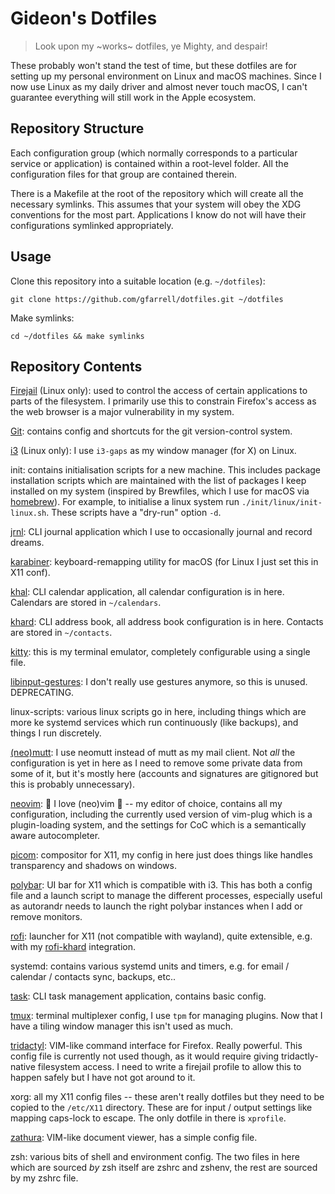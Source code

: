 # Gideon's Dotfiles

> Look upon my ~works~ dotfiles, ye Mighty, and despair!

These probably won't stand the test of time, but these dotfiles are for
setting up my personal environment on Linux and macOS machines. Since I
now use Linux as my daily driver and almost never touch macOS, I can't
guarantee everything will still work in the Apple ecosystem.

## Repository Structure

Each configuration group (which normally corresponds to a particular
service or application) is contained within a root-level folder. All the
configuration files for that group are contained therein.

There is a Makefile at the root of the repository which will create all
the necessary symlinks. This assumes that your system will obey the XDG
conventions for the most part. Applications I know do not will have
their configurations symlinked appropriately.

## Usage

Clone this repository into a suitable location (e.g. `~/dotfiles`):

    git clone https://github.com/gfarrell/dotfiles.git ~/dotfiles

Make symlinks:

    cd ~/dotfiles && make symlinks

## Repository Contents

[Firejail](https://firejail.wordpress.com/) (Linux only): used to
control the access of certain applications to parts of the filesystem. I
primarily use this to constrain Firefox's access as the web browser is a
major vulnerability in my system.

[Git](https://git-scm.com/): contains config and shortcuts for the git
version-control system.

[i3](i3wm.org/) (Linux only): I use `i3-gaps` as my window manager (for
X) on Linux.

init: contains initialisation scripts for a new machine. This includes
package installation scripts which are maintained with the list of
packages I keep installed on my system (inspired by Brewfiles, which
I use for macOS via [homebrew](https://brew.sh/)). For example, to
initialise a linux system run `./init/linux/init-linux.sh`. These
scripts have a "dry-run" option `-d`.

[jrnl](https://jrnl.sh/): CLI journal application which I use to
occasionally journal and record dreams.

[karabiner](https://karabiner-elements.pqrs.org/): keyboard-remapping
utility for macOS (for Linux I just set this in X11 conf).

[khal](https://github.com/pimutils/khal): CLI calendar application,
all calendar configuration is in here. Calendars are stored in
`~/calendars`.

[khard](https://github.com/scheibler/khard): CLI address book,
all address book configuration is in here. Contacts are stored in
`~/contacts`.

[kitty](https://sw.kovidgoyal.net/kitty/): this is my terminal emulator,
completely configurable using a single file.

[libinput-gestures](https://github.com/bulletmark/libinput-gestures): I
don't really use gestures anymore, so this is unused. DEPRECATING.

linux-scripts: various linux scripts go in here, including things which
are more ke systemd services which run continuously (like backups), and
things I run discretely.

[(neo)mutt](https://neomutt.org/): I use neomutt instead of mutt as my
mail client. Not *all* the configuration is yet in here as I need to
remove some private data from some of it, but it's mostly here (accounts
and signatures are gitignored but this is probably unnecessary).

[neovim](https://neovim.io/): 💖 I love (neo)vim 💖 -- my editor of
choice, contains all my configuration, including the currently used
version of vim-plug which is a plugin-loading system, and the settings
for CoC which is a semantically aware autocompleter.

[picom](https://github.com/yshui/picom): compositor for X11, my config
in here just does things like handles transparency and shadows on
windows.

[polybar](https://github.com/polybar/polybar): UI bar for X11 which is
compatible with i3. This has both a config file and a launch script to
manage the different processes, especially useful as autorandr needs to
launch the right polybar instances when I add or remove monitors.

[rofi](https://github.com/davatorium/rofi): launcher for X11
(not compatible with wayland), quite extensible, e.g. with my
[rofi-khard](https://github.com/gfarrell/rofi-khard) integration.

systemd: contains various systemd units and timers, e.g. for email /
calendar / contacts sync, backups, etc..

[task](https://taskwarrior.org/): CLI task management application,
contains basic config.

[tmux](https://github.com/tmux/tmux): terminal multiplexer config, I use
`tpm` for managing plugins. Now that I have a tiling window manager this
isn't used as much.

[tridactyl](https://github.com/tridactyl/tridactyl): VIM-like command
interface for Firefox. Really powerful. This config file is currently
not used though, as it would require giving tridactly-native filesystem
access. I need to write a firejail profile to allow this to happen
safely but I have not got around to it.

xorg: all my X11 config files -- these aren't really dotfiles but they
need to be copied to the `/etc/X11` directory. These are for input /
output settings like mapping caps-lock to escape. The only dotfile in
there is `xprofile`.

[zathura](https://pwmt.org/projects/zathura/): VIM-like document viewer,
has a simple config file.

zsh: various bits of shell and environment config. The two files in here
which are sourced *by* zsh itself are zshrc and zshenv, the rest are
sourced by my zshrc file.
